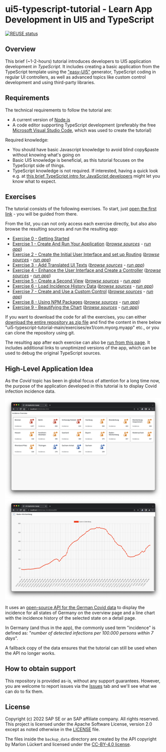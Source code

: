 # ui5-typescript-tutorial - Learn App Development in UI5 and TypeScript

[![REUSE status](https://api.reuse.software/badge/github.com/SAP-samples/ui5-typescript-tutorial)](https://api.reuse.software/info/github.com/SAP-samples/ui5-typescript-tutorial)


## Overview

This brief (~1-2-hours) tutorial introduces developers to UI5 application development *in TypeScript*. It includes creating a basic application from the TypeScript template using the ["easy-UI5"](https://github.com/SAP/generator-easy-ui5) generator, TypeScript coding in regular UI controllers, as well as advanced topics like custom control development and using third-party libraries.

## Requirements

The technical requirements to follow the tutorial are:

* A current version of [Node.js](https://nodejs.org/)
* A code editor supporting TypeScript development (preferably the free [Microsoft Visual Studio Code](https://code.visualstudio.com/), which was used to create the tutorial)

Required knowledge:

* You should have basic Javascript knowledge to avoid blind copy&paste without knowing what's going on
* Basic UI5 knowledge is beneficial, as this tutorial focuses on the TypeScript side of things.
* TypeScript knowledge is not required. If interested, having a quick look e.g. at [this brief TypeScript intro for JavaScript developers](https://www.typescriptlang.org/docs/handbook/typescript-in-5-minutes.html) might let you know what to expect.

## Exercises

The tutorial consists of the following exercises. To start, just [open the first link](exercises/ex0/) - you will be guided from there.

From the list, you can not only access each exercise directly, but also also browse the resulting sources and run the resulting app:
* [Exercise 0 - Getting Started](exercises/ex0/)
* [Exercise 1 - Create And Run Your Application](exercises/ex1/) (*[browse sources](exercises/ex1/com.myorg.myapp) - [run app](https://sap-samples.github.io/ui5-typescript-tutorial/exercises/ex1/)*)
* [Exercise 2 - Create the Initial User Interface and set up Routing](exercises/ex2/) (*[browse sources](exercises/ex2/com.myorg.myapp) - [run app](https://sap-samples.github.io/ui5-typescript-tutorial/exercises/ex2/)*)
* [Exercise 3 - Add Translated UI Texts](exercises/ex3/) (*[browse sources](exercises/ex3/com.myorg.myapp) - [run app](https://sap-samples.github.io/ui5-typescript-tutorial/exercises/ex3/)*)
* [Exercise 4 - Enhance the User Interface and Create a Controller](exercises/ex4/) (*[browse sources](exercises/ex4/com.myorg.myapp) - [run app](https://sap-samples.github.io/ui5-typescript-tutorial/exercises/ex4/)*)
* [Exercise 5 - Create a Second View](exercises/ex5/) (*[browse sources](exercises/ex5/com.myorg.myapp) - [run app](https://sap-samples.github.io/ui5-typescript-tutorial/exercises/ex5/)*)
* [Exercise 6 - Load Incidence History Data](exercises/ex6/) (*[browse sources](exercises/ex6/com.myorg.myapp) - [run app](https://sap-samples.github.io/ui5-typescript-tutorial/exercises/ex6/)*)
* [Exercise 7 - Create and Use a Custom Control](exercises/ex7/) (*[browse sources](exercises/ex7/com.myorg.myapp) - [run app](https://sap-samples.github.io/ui5-typescript-tutorial/exercises/ex7/)*)
* [Exercise 8 - Using NPM Packages](exercises/ex8/) (*[browse sources](exercises/ex8/com.myorg.myapp) - [run app](https://sap-samples.github.io/ui5-typescript-tutorial/exercises/ex8/)*)
* [Exercise 9 - Beautifying the Chart](exercises/ex9/) (*[browse sources](exercises/ex9/com.myorg.myapp) - [run app](https://sap-samples.github.io/ui5-typescript-tutorial/exercises/ex9/)*)

If you want to download the code for all the exercises, you can either [download the entire repository as zip file](https://github.com/SAP-samples/ui5-typescript-tutorial/archive/refs/heads/main.zip) and find the content in there below "ui5-typescript-tutorial-main/exercises/ex1/com.myorg.myapp" etc., or you can clone the repository using git.<br>

The resulting app after each exercise can also be [run from this page](https://sap-samples.github.io/ui5-typescript-tutorial). It includes additional links to unoptimized versions of the app, which can be used to debug the original TypeScript sources.

## High-Level Application Idea

As the *Covid* topic has been in global focus of attention for a long time now, the purpose of the application developed in this tutorial is to display Covid infection incidence data.

![Main](images/main.png)
![Detail](images/detail.png)

It uses an [open-source API for the German Covid data](https://github.com/marlon360/rki-covid-api) to display the incidence for all states of Germany on the overview page and a line chart with the incidence history of the selected state on a detail page.

In Germany (and thus in the app), the commonly used term "incidence" is defined as: "*number of detected infections per 100.000 persons within 7 days*".

A fallback copy of the data ensures that the tutorial can still be used when the API no longer works.

## How to obtain support

This repository is provided as-is, without any support guarantees. However, you are welcome to report issues via the [Issues](../../issues) tab and we'll see what we can do to fix them.

## License

Copyright (c) 2022 SAP SE or an SAP affiliate company. All rights reserved. This project is licensed under the Apache Software License, version 2.0 except as noted otherwise in the [LICENSE](LICENSES/Apache-2.0.txt) file.

The files inside the `backup_data` directory are created by the API copyright by Marlon Lückert and licensed under the [CC-BY-4.0 license](LICENSES/CC-BY-4.0.txt).
